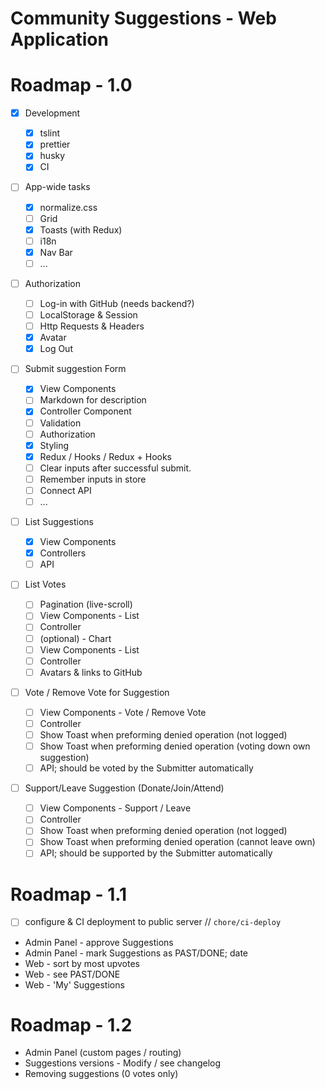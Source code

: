 # Community Suggestions - Web Application

# Roadmap - 1.0

- [x] Development

  - [x] tslint
  - [x] prettier
  - [x] husky
  - [x] CI

- [ ] App-wide tasks

  - [x] normalize.css
  - [ ] Grid
  - [x] Toasts (with Redux)
  - [ ] i18n
  - [x] Nav Bar
  - [ ] ...

- [ ] Authorization

  - [ ] Log-in with GitHub (needs backend?)
  - [ ] LocalStorage & Session
  - [ ] Http Requests & Headers
  - [x] Avatar
  - [x] Log Out

- [ ] Submit suggestion Form

  - [x] View Components
  - [ ] Markdown for description
  - [x] Controller Component
  - [ ] Validation
  - [ ] Authorization
  - [x] Styling
  - [x] Redux / Hooks / Redux + Hooks
  - [ ] Clear inputs after successful submit.
  - [ ] Remember inputs in store
  - [ ] Connect API
  - [ ] ...

- [ ] List Suggestions

  - [x] View Components
  - [x] Controllers
  - [ ] API

- [ ] List Votes

  - [ ] Pagination (live-scroll)
  - [ ] View Components - List
  - [ ] Controller
  - [ ] (optional) - Chart
  - [ ] View Components - List
  - [ ] Controller
  - [ ] Avatars & links to GitHub

- [ ] Vote / Remove Vote for Suggestion

  - [ ] View Components - Vote / Remove Vote
  - [ ] Controller
  - [ ] Show Toast when preforming denied operation (not logged)
  - [ ] Show Toast when preforming denied operation (voting down own suggestion)
  - [ ] API; should be voted by the Submitter automatically

- [ ] Support/Leave Suggestion (Donate/Join/Attend)
  - [ ] View Components - Support / Leave
  - [ ] Controller
  - [ ] Show Toast when preforming denied operation (not logged)
  - [ ] Show Toast when preforming denied operation (cannot leave own)
  - [ ] API; should be supported by the Submitter automatically

# Roadmap - 1.1

- [ ] configure & CI deployment to public server // `chore/ci-deploy`
- Admin Panel - approve Suggestions
- Admin Panel - mark Suggestions as PAST/DONE; date
- Web - sort by most upvotes
- Web - see PAST/DONE
- Web - 'My' Suggestions

# Roadmap - 1.2

- Admin Panel (custom pages / routing)
- Suggestions versions - Modify / see changelog
- Removing suggestions (0 votes only)
